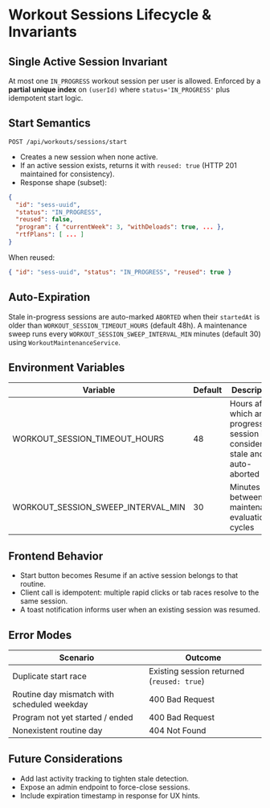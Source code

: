 # Workout Sessions Lifecycle & Invariants

## Single Active Session Invariant
At most one `IN_PROGRESS` workout session per user is allowed. Enforced by a **partial unique index** on `(userId)` where `status='IN_PROGRESS'` plus idempotent start logic.

## Start Semantics
`POST /api/workouts/sessions/start`
- Creates a new session when none active.
- If an active session exists, returns it with `reused: true` (HTTP 201 maintained for consistency).
- Response shape (subset):
```json
{
  "id": "sess-uuid",
  "status": "IN_PROGRESS",
  "reused": false,
  "program": { "currentWeek": 3, "withDeloads": true, ... },
  "rtfPlans": [ ... ]
}
```
When reused:
```json
{ "id": "sess-uuid", "status": "IN_PROGRESS", "reused": true }
```

## Auto-Expiration
Stale in-progress sessions are auto-marked `ABORTED` when their `startedAt` is older than `WORKOUT_SESSION_TIMEOUT_HOURS` (default 48h). A maintenance sweep runs every `WORKOUT_SESSION_SWEEP_INTERVAL_MIN` minutes (default 30) using `WorkoutMaintenanceService`.

## Environment Variables
| Variable | Default | Description |
|----------|---------|-------------|
| WORKOUT_SESSION_TIMEOUT_HOURS | 48 | Hours after which an in-progress session is considered stale and auto-aborted |
| WORKOUT_SESSION_SWEEP_INTERVAL_MIN | 30 | Minutes between maintenance evaluation cycles |

## Frontend Behavior
- Start button becomes Resume if an active session belongs to that routine.
- Client call is idempotent: multiple rapid clicks or tab races resolve to the same session.
- A toast notification informs user when an existing session was resumed.

## Error Modes
| Scenario | Outcome |
|----------|---------|
| Duplicate start race | Existing session returned (`reused: true`) |
| Routine day mismatch with scheduled weekday | 400 Bad Request |
| Program not yet started / ended | 400 Bad Request |
| Nonexistent routine day | 404 Not Found |

## Future Considerations
- Add last activity tracking to tighten stale detection.
- Expose an admin endpoint to force-close sessions.
- Include expiration timestamp in response for UX hints.

